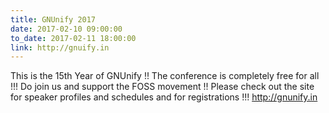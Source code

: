 ```yaml
---
title: GNUnify 2017
date: 2017-02-10 09:00:00
to_date: 2017-02-11 18:00:00
link: http://gnuify.in
---
```


This is the 15th Year of GNUnify !! The conference is completely free for all !!! Do join us and support the FOSS movement !! Please check out the site for speaker profiles and schedules and for registrations !!! http://gnunify.in
